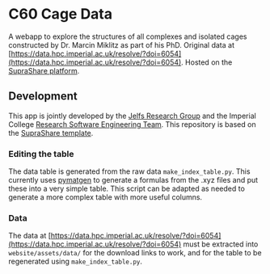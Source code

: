 # C60 Cage Data

A webapp to explore the structures of all complexes and isolated cages constructed by Dr. Marcin Miklitz as part of his PhD. Original data at [https://data.hpc.imperial.ac.uk/resolve/?doi=6054](https://data.hpc.imperial.ac.uk/resolve/?doi=6054). Hosted on the [SupraShare platform](https://suprashare.rcs.ic.ac.uk).

## Development

This app is jointly developed by the [Jelfs Research Group](http://www.jelfs-group.org/) and the Imperial College [Research Software Engineering Team](https://www.imperial.ac.uk/admin-services/ict/self-service/research-support/rcs/research-software-engineering/). This repository is based on the [SupraShare template](https://github.com/ImperialCollegeLondon/SupraShare).

### Editing the table

The data table is generated from the raw data `make_index_table.py`. This currently uses [pymatgen](https://pymatgen.org) to generate a formulas from the .xyz files and put these into a very simple table. This script can be adapted as needed to generate a more complex table with more useful columns. 

### Data

The data at [https://data.hpc.imperial.ac.uk/resolve/?doi=6054](https://data.hpc.imperial.ac.uk/resolve/?doi=6054) must be extracted into `website/assets/data/` for the download links to work, and for the table to be regenerated using `make_index_table.py`. 
